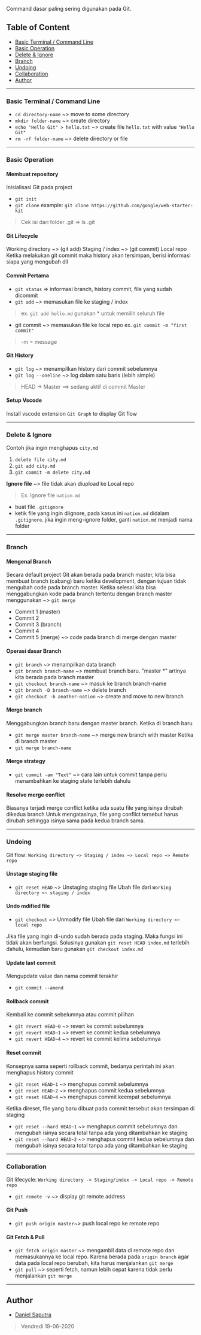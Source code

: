 Command dasar paling sering digunakan pada Git.

## Table of Content

* [Basic Terminal / Command Line](https://github.com/danielwetan/learn-git/tree/master#basic-terminal--command-line) 
* [Basic Operation](https://github.com/danielwetan/learn-git/tree/master#basic-operation)
* [Delete & Ignore](https://github.com/danielwetan/learn-git/tree/master#delete--ignore)
* [Branch](https://github.com/danielwetan/learn-git/tree/master#branch)
* [Undoing](https://github.com/danielwetan/learn-git/tree/master#undoing)
* [Collaboration](https://github.com/danielwetan/learn-git/tree/master#collaboration)
* [Author](https://github.com/danielwetan/learn-git/tree/master#author) 

---

### Basic Terminal / Command Line
- `cd directory-name` ~> move to some directory
- `mkdir folder-name` ~> create directory
- `echo "Hello Git" > hello.txt` ~> create file `hello.txt` with value `"Hello Git"`
- `rm -rf folder-name` ~> delete directory or file

---

### Basic Operation
#### Membuat repository
Inisialisasi Git pada project
* `git init`
* `git clone` example: `git clone https://github.com/google/web-starter-kit`
> Cek isi dari folder .git => ls .git

#### Git Lifecycle
Working directory ~> (git add) Staging / index ~> (git commit) Local repo 
Ketika melakukan git commit maka history akan tersimpan, berisi informasi siapa yang mengubah dll

#### Commit Pertama
* `git status` => informasi branch, history commit, file yang sudah dicommit
* `git add` ~> memasukan file ke staging / index 
>   ex. `git add hello.md`
>   gunakan * untuk memilih seluruh file
 * git commit ~> memasukan file ke local repo
ex. `git commit -m "first commit"` 
>   -m = message
> 
#### Git History
* `git log` ~> menampilkan history dari commit sebelumnya 
* `git log --oneline` ~> log dalam satu baris (lebih simple)
> HEAD -> Master ==> sedang aktif di commit Master

#### Setup Vscode
Install vscode extension `Git Graph` to display Git flow

---

### Delete & Ignore
Contoh jika ingin menghapus `city.md`
1. `delete file city.md`
2. `git add city.md`
3. `git commit -m delete city.md`
 
**Ignore file** ~> file tidak akan diupload ke Local repo
> Ex. Ignore file `nation.md`
> 
- buat file `.gitignore`
 - ketik file yang ingin diignore, pada kasus ini `nation.md` didalam `.gitignore`.
   jika ingin meng-ignore folder, ganti `nation.md` menjadi nama folder

----

### Branch
#### Mengenal Branch
Secara default project Git akan berada pada branch master,
kita bisa membuat branch (cabang) baru ketika development, dengan tujuan tidak mengubah code pada branch master.
Ketika selesai kita bisa menggabungkan kode pada branch tertentu dengan branch master menggunakan ~> `git merge`
- Commit 1 (master)
- Commit 2
- Commit 3 (branch)
- Commit 4
- Commit 5 (merge) ~> code pada branch di merge dengan master

#### Operasi dasar Branch
* `git branch` ~> menampilkan data branch
* `git branch branch-name` ~> membuat branch baru. "master *" artinya kita berada pada branch master
* `git checkout branch-name` ~> masuk ke branch branch-name
* `git branch -D branch-name` ~> delete branch
* `git checkout -b another-nation` ~> create and move to new branch

#### Merge branch
Menggabungkan branch baru dengan master branch.
Ketika di branch baru
* `git merge master branch-name` ~> merge new branch with master
Ketika di branch master
* `git merge branch-name`

#### Merge strategy
* `git commit -am "Text"` ~> cara lain untuk commit tanpa perlu menambahkan ke staging state terlebih dahulu

#### Resolve merge conflict
Biasanya terjadi merge conflict ketika ada suatu file yang isinya dirubah dikedua branch
Untuk mengatasinya, file yang conflict tersebut harus dirubah sehingga isinya sama pada kedua branch sama.

---

### Undoing
Git flow:
`Working directory ~> Staging / index ~> Local repo ~> Remote repo`

#### Unstage staging file
* `git reset HEAD` ~> Unstaging staging file
Ubah file dari `Working directory <~ staging / index`

#### Undo mdified file
* `git checkout` ~> Unmodify file
Ubah file dari `Working directory <~ local repo`

Jika file yang ingin di-undo sudah berada pada staging.
Maka fungsi ini tidak akan berfungsi.
Solusinya gunakan `git reset HEAD index.md` terlebih dahulu, kemudian baru gunakan `git checkout index.md`

#### Update last commit
Mengupdate value dan nama commit terakhir
* `git commit --amend`

#### Rollback commit
Kembali ke commit sebelumnya atau commit pilihan
* `git revert HEAD~0` ~> revert ke commit sebelumnya
* `git revert HEAD~1` ~> revert ke commit kedua sebelumnya
* `git revert HEAD~4` ~> revert ke commit kelima sebelumnya

#### Reset commit
Konsepnya sama seperti rollback commit, 
bedanya perintah ini akan menghapus history commit
* `git reset HEAD~1` ~> menghapus commit sebelumnya
* `git reset HEAD~2` ~> menghapus commit kedua sebelumnya
* `git reset HEAD~4` ~> menghapus commit keempat sebelumnya 

Ketika direset, file yang baru dibuat pada commit tersebut akan tersimpan di staging

* `git reset --hard HEAD~1` ~> menghapus commit sebelumnya dan mengubah isinya secara total tanpa ada yang ditambahkan ke staging
* `git reset --hard HEAD~2` ~> menghapus commit kedua sebelumnya dan mengubah isinya secara total tanpa ada yang ditambahkan ke staging

---

### Collaboration
Git lifecycle:
`Working directory -> Staging/index -> Local repo -> Remote repo`

* `git remote -v` ~> display git remote address

#### Git Push
* `git push origin master`~> push local repo ke remote repo

#### Git Fetch & Pull
* `git fetch origin master` ~> mengambil data di remote repo dan memasukannya ke local repo. Karena berada pada `origin branch` agar data pada local repo berubah, kita harus menjalankan `git merge`
* `git pull` ~> seperti fetch, namun lebih cepat karena tidak perlu menjalankan `git merge`

---

## Author
* [Daniel Saputra](https://www.linkedin.com/in/danielwetan/)

> Vendredi
> 19-06-2020

